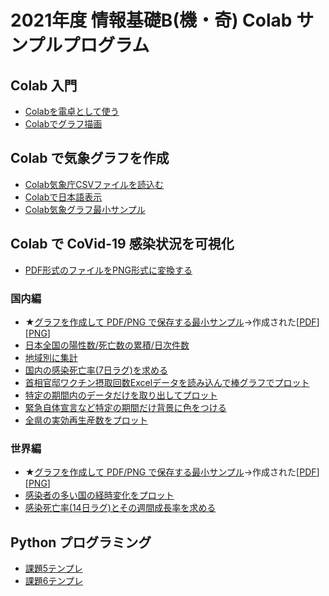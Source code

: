 # 2021年度 情報基礎B(機・奇) Colab サンプルプログラム
## Colab 入門
- [Colabを電卓として使う](Colabを電卓として使う.ipynb)
- [Colabでグラフ描画](Colabでグラフ描画.ipynb)
## Colab で気象グラフを作成
- [Colab気象庁CSVファイルを読込む](Colab気象庁CSVファイルを読み込む.ipynb)
- [Colabで日本語表示](Colabで日本語表示.ipynb)
- [Colab気象グラフ最小サンプル](minimum_weather.ipynb)
## Colab で CoVid-19 感染状況を可視化
- [PDF形式のファイルをPNG形式に変換する](PDF2PNG.ipynb)
### 国内編
- ★[グラフを作成して PDF/PNG で保存する最小サンプル](japan_minimum_sample.ipynb)→作成された[[PDF](japan_sample.pdf)][[PNG](japan_sample.png)]
- [日本全国の陽性数/死亡数の累積/日次件数](日本全国の陽性数_症例数の累積_日時件数をプロット.ipynb)
- [地域別に集計](aggregate_by_area.ipynb)
- [国内の感染死亡率(7日ラグ)を求める](japan_case_death_rate.ipynb)
- [首相官邸ワクチン摂取回数Excelデータを読み込んで棒グラフでプロット](daily_vaccination.ipynb)
- [特定の期間内のデータだけを取り出してプロット](duration.ipynb)
- [緊急自体宣言など特定の期間だけ背景に色をつける](state_of_emergency.ipynb)
- [全県の実効再生産数をプロット](efficient_reproduction_number.ipynb)

### 世界編
- ★[グラフを作成して PDF/PNG で保存する最小サンプル](global_minimum_sample.ipynb)→作成された[[PDF](global_sample.pdf)][[PNG](global_sample.png)]
- [感染者の多い国の経時変化をプロット](global_total_case_top.ipynb)
- [感染死亡率(14日ラグ)とその週間成長率を求める](case_death_rate_weekly_growth.ipynb)

## Python プログラミング
- [課題5テンプレ](%5BTemplate%5D_C9TB9999_青葉一郎_課題5.ipynb)
- [課題6テンプレ](%5BTemplate%5D_C9TB9999_青葉一郎_課題6.ipynb)
